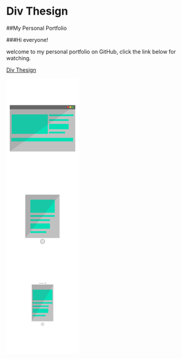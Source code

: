 # Div Thesign
##My Personal Portfolio

###Hi everyone! 

welcome to my personal portfolio on GitHub, click the link below 
for watching.

[Div Thesign](https://divthesign.github.io/MyPortfolio/)

![alt text](./assets/dispositivosSvg.svg)